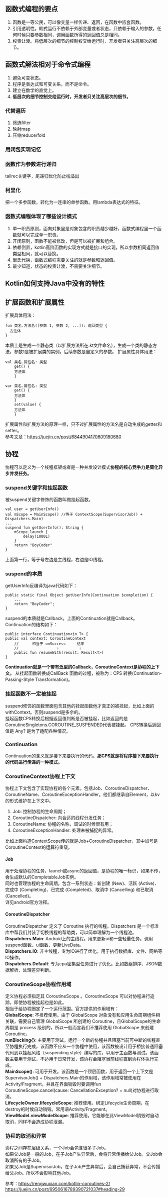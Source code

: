 ## 函数式编程的要点
1. 函数是一等公民，可以像变量一样传递、返回，在函数中嵌套函数。
2. 引用透明性。韩式运行不依赖于外部变量或者状态，只依赖于输入的参数，任何时候只要参数相同，调用函数所得的返回值总是相同。
3. 权责让渡。将低层次的细节的控制权交给运行时，开发者只关注高层次的细节。

## 函数式解法相对于命令式编程
1. 避免可变状态。
2. 程序是表达式和可变关系，而不是命令。
3. 建立在数学的直觉上。
4. **低层次的细节控制交给运行时，开发者只关注高层次的细节。**

### 代替遍历  
1. 筛选filter
2. 映射map
3. 压缩reduce/fold

### 用闭包实现记忆

### 函数作为参数进行递归
tailrec关键字，尾递归优化防止栈溢出

### 柯里化
把一个多参函数，转化为一连串的单参函数。用lambda表达式的特征。

### 函数式编程体现了哪些设计模式
1. 单一职责原则，面向对象里是对象包含的职责越少越好，函数式编程里一个函数就可以完成单一职责。
2. 开闭原则，函数不能被修改，但是可以被扩展和组合。
3. 依赖倒置，kotlin高阶函数的实现方式就是接口的实现，所以参数相同返回值类型相同，就可以替换。
4. 里氏代换，函数式编程需要关注的就是参数和返回值。
5. 最少知道，状态的权责让渡，不需要关注细节。

## Kotlin如何支持Java中没有的特性

## 扩展函数和扩展属性
扩展具体用法：

	fun 类名.方法名([参数 1, 参数 2, ...]): 返回类型 {
	  方法体
	}

本质上是生成一个静态类（以扩展方法所在.kt文件命名），生成一个类的静态方法，参数1是被扩展类的实例，后续参数是自定义的参数。
扩展属性具体用法：

	val 类名.属性名: 类型
	    get() {
		方法体
	    }
	
	var 类名.属性名: 类型
	    get() {
		方法体
	    }
	    set(value) {
		方法体
	    }

扩展属性和扩展方法的原理一样，只不过扩展属性的方法名是自动生成的getter和setter。  
参考文章：https://juejin.cn/post/6844904170609180680


## 协程
协程可以定义为一个线程框架或者是一种并发设计模式**协程的核心竞争力是简化异步并发任务。**
### suspend关键字和挂起函数
被suspend关键字修饰的函数叫做挂起函数。

    val user = getUserInfo()
    val mScope = MainScope() //等于 ContextScope(SupervisorJob() + Dispatchers.Main)
    ...
    suspend fun getUserInfo(): String {
        mScope.launch {
            delay(1000L)
        }
        return "BoyCoder"
    }

上面第一行，等于号左边是主线程，右边是IO线程。

### suspend的本质
getUserInfo反编译为java代码如下：

    public static final Object getUserInfo(Continuation $completion) {
        ...
        return "BoyCoder";
    }

suspend的本质就是Callback，上面的Continuation就是Callback。Continuation的结构如下：

    public interface Continuation<in T> {
    public val context: CoroutineContext
        //      相当于 onSuccess     结果   
        //                 ↓         ↓
        public fun resumeWith(result: Result<T>)
    }

**Continuation就是一个带有泛型的Callback，CoroutineContext是协程的上下文。** 从挂起函数转换成CallBack 函数的过程，被称为：CPS 转换(Continuation-Passing-Style Transformation)。 

### 挂起函数不一定被挂起
suspend修饰的函数里面包含其他的挂起函数他才真正的被挂起，比如上面的withContext。否则suspend是多余的。  
挂起函数CPS转换后根据返回值判断是否被挂起，比如返回的是CoroutineSingletons.COROUTINE_SUSPENDED代表被挂起。
CPS转换后返回值是 Any? 是为了适配各种情况。

### Continuation
Continuation的含义就是接下来要执行的代码。**那CPS就是将程序接下来要执行的代码进行传递的一种模式。**


### CoroutineContext协程上下文
协程上下文包含了实现协程的各个元素。包括Job、CoroutineDispatcher、CoroutineName、CoroutineExceptionHandler。他们都继承自Element，以kv的形式维护在上下文中。  
1. Job: 控制协程的生命周期；
2. CoroutineDispatcher: 向合适的线程分发任务；
3. CoroutineName: 协程的名称，调试的时候很有用；
4. CoroutineExceptionHandler: 处理未被捕捉的异常。

比如上面构造ContextScope传的就是Job+CoroutineDispatcher，其中加号是CoroutineContext的运算符重载。  

#### Job
用于处理协程的任务，launch或async的返回值，是协程的唯一标识，如果不传，会生成默认的CompletableJob实例。  
同时也管理协程的生命周期。包含一系列状态：新创建 (New)、活跃 (Active)、完成中 (Completing)、已完成 (Completed)、取消中 (Cancelling) 和已取消 (Cancelled)。  
详见android官方注释。

#### CoroutineDispatcher
CoroutineDispatcher 定义了 Coroutine 执行的线程。Dispatchers 是一个标准库中帮我们封装了切换线程的帮助类，可以简单理解为一个线程池。  
**Dispatchers.Main**: Android上的主线程。用来更新ui和一些轻量任务。调用suspend函数、ui函数、更新LiveData。  
**Dispatchers.IO**: 非主线程，专为IO进行了优化。用于执行数据库、文件、网络等IO操作。  
**Dispatchers.Default**: 专为cpu密集型任务进行了优化。比如数组排序、JSON数据解析、处理差异判断。  

### CoroutineScope协程作用域
定义协程必须指定其 CoroutineScope 。CoroutineScope 可以对协程进行追踪，即使协程被挂起也是如此。  
相当于给协程圈定了一个运行范围。官方提供的作用域有：  
**GlobalScope**: 不推荐使用。由于 GlobalScope 对象没有和应用生命周期组件相关联，需要自己管理 GlobalScope 所创建的 Coroutine，且GlobalScope的生命周期是 process 级别的，所以一般而言我们不推荐使用 GlobalScope 来创建 Coroutine。  
**runBlocking{}**: 主要用于测试。运行一个新的协程并且阻塞当前可中断的线程直至协程执行完成，该函数不应从一个协程中使用，该函数被设计用于桥接普通阻塞代码到以挂起风格（suspending style）编写的库，以用于主函数与测试。该函数主要用于测试，不适用于日常开发，该协程会阻塞当前线程直到协程体执行完成。  
**MainScope()**: 可用于开发。该函数是一个顶层函数，用于返回一个上下文是SupervisorJob() + Dispatchers.Main的作用域，该作用域常被使用在Activity/Fragment，并且在界面销毁时要调用fun CoroutineScope.cancel(cause: CancellationException? = null)对协程进行取消。  
**LifecycleOwner.lifecycleScope**: 推荐使用。绑定Lifecycle生命周期，在destroy的时候自动销毁。常用语Activity/Fragment。  
**ViewModel.viewModelScope**: 推荐使用。它能够在此ViewModel销毁时自动取消，同样不会造成协程泄漏。  

### 协程的取消和异常
协程之间存在层级关系，一个Job会包含很多子Job。  
如果父Job是一般的Job，在子Job产生异常后，会将异常传播给父Job。父Job会取消所有的子Job。  
如果父Job是SupervisorJob，在子Job产生异常后，会自己捕获异常，不会传播给父Job。所以不会影响其他Job。  

参考：https://rengwuxian.com/kotlin-coroutines-2/  
https://juejin.cn/post/6950616789390721037#heading-29

